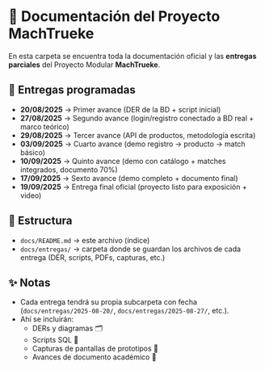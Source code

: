 # 📂 Documentación del Proyecto MachTrueke

En esta carpeta se encuentra toda la documentación oficial y las **entregas parciales** del Proyecto Modular **MachTrueke**.

## 📑 Entregas programadas
- **20/08/2025** → Primer avance (DER de la BD + script inicial)  
- **27/08/2025** → Segundo avance (login/registro conectado a BD real + marco teórico)  
- **29/08/2025** → Tercer avance (API de productos, metodología escrita)  
- **03/09/2025** → Cuarto avance (demo registro → producto → match básico)  
- **10/09/2025** → Quinto avance (demo con catálogo + matches integrados, documento 70%)  
- **17/09/2025** → Sexto avance (demo completo + documento final)  
- **19/09/2025** → Entrega final oficial (proyecto listo para exposición + video)

## 📂 Estructura
- `docs/README.md` → este archivo (índice)  
- `docs/entregas/` → carpeta donde se guardan los archivos de cada entrega (DER, scripts, PDFs, capturas, etc.)

## ✨ Notas
- Cada entrega tendrá su propia subcarpeta con fecha (`docs/entregas/2025-08-20/`, `docs/entregas/2025-08-27/`, etc.).  
- Ahí se incluirán:  
  - DERs y diagramas 🗂️  
  - Scripts SQL 💾  
  - Capturas de pantallas de prototipos 📸  
  - Avances de documento académico 📄  
